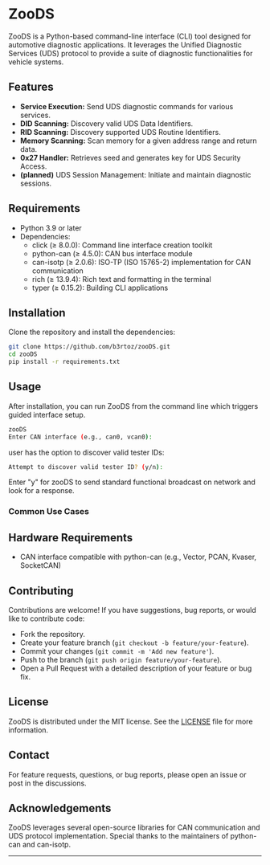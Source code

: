# ZooDS

ZooDS is a Python-based command-line interface (CLI) tool designed for automotive diagnostic applications. It leverages the Unified Diagnostic Services (UDS) protocol to provide a suite of diagnostic functionalities for vehicle systems.

## Features

- **Service Execution:** Send UDS diagnostic commands for various services.
- **DID Scanning:** Discovery valid UDS Data Identifiers.
- **RID Scanning:** Discovery supported UDS Routine Identifiers.
- **Memory Scanning:** Scan memory for a given address range and return data.
- **0x27 Handler:** Retrieves seed and generates key for UDS Security Access.
- **(planned)** UDS Session Management: Initiate and maintain diagnostic sessions.

## Requirements

- Python 3.9 or later
- Dependencies:
  - click (≥ 8.0.0): Command line interface creation toolkit
  - python-can (≥ 4.5.0): CAN bus interface module
  - can-isotp (≥ 2.0.6): ISO-TP (ISO 15765-2) implementation for CAN communication
  - rich (≥ 13.9.4): Rich text and formatting in the terminal
  - typer (≥ 0.15.2): Building CLI applications

## Installation

Clone the repository and install the dependencies:

```bash
git clone https://github.com/b3rtoz/zooDS.git
cd zooDS
pip install -r requirements.txt
```

## Usage

After installation, you can run ZooDS from the command line which triggers guided interface setup.

```bash
zooDS
Enter CAN interface (e.g., can0, vcan0): 
```

user has the option to discover valid tester IDs:

```bash
Attempt to discover valid tester ID? (y/n):
```
Enter "y" for zooDS to send standard functional broadcast on network and look for a response. 
### Common Use Cases


## Hardware Requirements

- CAN interface compatible with python-can (e.g., Vector, PCAN, Kvaser, SocketCAN)

## Contributing

Contributions are welcome! If you have suggestions, bug reports, or would like to contribute code:
- Fork the repository.
- Create your feature branch (`git checkout -b feature/your-feature`).
- Commit your changes (`git commit -m 'Add new feature'`).
- Push to the branch (`git push origin feature/your-feature`).
- Open a Pull Request with a detailed description of your feature or bug fix.

## License

ZooDS is distributed under the MIT license. See the [LICENSE](LICENSE) file for more information.

## Contact

For feature requests, questions, or bug reports, please open an issue or post in the discussions.

## Acknowledgements

ZooDS leverages several open-source libraries for CAN communication and UDS protocol implementation. Special thanks to the maintainers of python-can and can-isotp.

---
